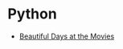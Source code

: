 # Python

* [Beautiful Days at the Movies](https://www.hackerrank.com/challenges/beautiful-days-at-the-movies/problem)
